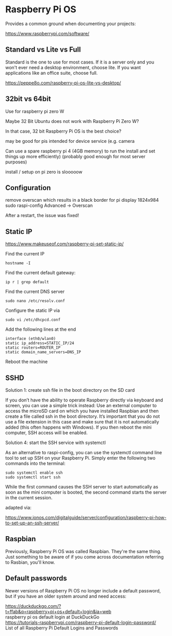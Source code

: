 # Raspberry Pi OS

Provides a common ground when documenting your projects: 

https://www.raspberrypi.com/software/

## Standard vs Lite vs Full

Standard is the one to use for most cases. If it is a server only and you won't ever need a desktop environment, choose lite. If you want applications like an office suite, choose full.

https://peppe8o.com/raspberry-pi-os-lite-vs-desktop/

## 32bit vs 64bit

Use for raspberry pi zero W

Maybe 32 Bit Ubuntu does not work with Raspberry Pi Zero W? 

In that case, 32 bit Raspberry Pi OS is the best choice?

may be good for pis intended for device service (e.g. camera

Can use a spare raspberry pi 4 (4GB memory) to run the install and set things up more efficiently)
(probably good enough for most server purposes)

install / setup on pi zero is slooooow

## Configuration

remove overscan which results in a black border for pi display
1824x984
sudo raspi-config
Advanced -> Overscan

After a restart, the issue was fixed!

## Static IP

https://www.makeuseof.com/raspberry-pi-set-static-ip/

Find the current IP

```
hostname -I
```

Find the current default gateway:

```
ip r | grep default
```

Find the current DNS server

```
sudo nano /etc/resolv.conf
```

Configure the static IP via

```
sudo vi /etc/dhcpcd.conf
```

Add the following lines at the end

```
interface (eth0/wlan0)
static ip_address=STATIC_IP/24
static routers=ROUTER_IP 
static domain_name_servers=DNS_IP
```

Reboot the machine

## SSHD

Solution 1: create ssh file in the boot directory on the SD card

If you don’t have the ability to operate Raspberry directly via keyboard and screen, you can use a simple trick instead: Use an external computer to access the microSD card on which you have installed Raspbian and then create a file called ssh in the boot directory. It’s important that you do not use a file extension in this case and make sure that it is not automatically added (this often happens with Windows). If you then reboot the mini computer, SSH access will be enabled.

Solution 4: start the SSH service with systemctl

As an alternative to raspi-config, you can use the systemctl command line tool to set up SSH on your Raspberry Pi. Simply enter the following two commands into the terminal:

```
sudo systemctl enable ssh
sudo systemctl start ssh
```

While the first command causes the SSH server to start automatically as soon as the mini computer is booted, the second command starts the server in the current session.

adapted via:

https://www.ionos.com/digitalguide/server/configuration/raspberry-pi-how-to-set-up-an-ssh-server/


## Raspbian

Previously, Raspberry Pi OS was called Raspbian. They're the same thing. Just something to be aware of if you come across documentation referring to Rasbian, you'll know. 


## Default passwords

Newer versions of Raspberry Pi OS no longer include a default password, but if you have an older system around and need access:

https://duckduckgo.com/?t=ffab&q=raspberry+pi+os+default+login&ia=web  
raspberry pi os default login at DuckDuckGo  
https://tutorials-raspberrypi.com/raspberry-pi-default-login-password/  
List of all Raspberry Pi Default Logins and Passwords  
